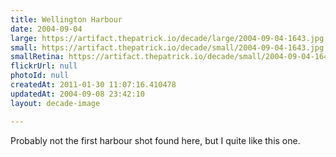 ```yaml
---
title: Wellington Harbour
date: 2004-09-04
large: https://artifact.thepatrick.io/decade/large/2004-09-04-1643.jpg
small: https://artifact.thepatrick.io/decade/small/2004-09-04-1643.jpg
smallRetina: https://artifact.thepatrick.io/decade/small/2004-09-04-1643@2x.jpg
flickrUrl: null
photoId: null
createdAt: 2011-01-30 11:07:16.410478
updatedAt: 2004-09-08 23:42:10
layout: decade-image

---
```

Probably not the first harbour shot found here, but I quite like this one.
